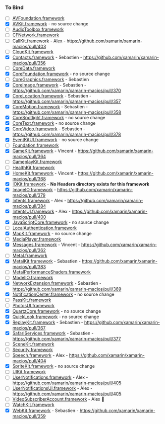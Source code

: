 ### To Bind
- [ ] [AVFoundation.framework](https://github.com/xamarin/xamarin-macios/wiki/AVFoundation-iOS-Beta2)
- [X] [AVKit.framework](https://github.com/xamarin/xamarin-macios/wiki/AVKit-iOS-Beta2) - no source change
- [ ] [AudioToolbox.framework](https://github.com/xamarin/xamarin-macios/wiki/AudioToolbox-iOS-Beta2)
- [ ] [CFNetwork.framework](https://github.com/xamarin/xamarin-macios/wiki/CFNetwork-iOS-Beta2)
- [ ] [CallKit.framework](https://github.com/xamarin/xamarin-macios/wiki/CallKit-iOS-Beta2) - Alex - https://github.com/xamarin/xamarin-macios/pull/403
- [ ] [CloudKit.framework](https://github.com/xamarin/xamarin-macios/wiki/CloudKit-iOS-Beta2)
- [X] [Contacts.framework](https://github.com/xamarin/xamarin-macios/wiki/Contacts-iOS-Beta2) - Sebastien - https://github.com/xamarin/xamarin-macios/pull/356
- [ ] [CoreData.framework](https://github.com/xamarin/xamarin-macios/wiki/CoreData-iOS-Beta2)
- [X] [CoreFoundation.framework](https://github.com/xamarin/xamarin-macios/wiki/CoreFoundation-iOS-Beta2) - no source change
- [ ] [CoreGraphics.framework](https://github.com/xamarin/xamarin-macios/wiki/CoreGraphics-iOS-Beta2) - Sebastien
- [X] [CoreImage.framework](https://github.com/xamarin/xamarin-macios/wiki/CoreImage-iOS-Beta2) - Sebastien - https://github.com/xamarin/xamarin-macios/pull/370
- [X] [CoreLocation.framework](https://github.com/xamarin/xamarin-macios/wiki/CoreLocation-iOS-Beta2) - Sebastien - https://github.com/xamarin/xamarin-macios/pull/357
- [X] [CoreMotion.framework](https://github.com/xamarin/xamarin-macios/wiki/CoreMotion-iOS-Beta2) - Sebastien - https://github.com/xamarin/xamarin-macios/pull/358
- [X] [CoreSpotlight.framework](https://github.com/xamarin/xamarin-macios/wiki/CoreSpotlight-iOS-Beta2) - no source change
- [X] [CoreText.framework](https://github.com/xamarin/xamarin-macios/wiki/CoreText-iOS-Beta2) - no source change
- [X] [CoreVideo.framework](https://github.com/xamarin/xamarin-macios/wiki/CoreVideo-iOS-Beta2) - Sebastien - https://github.com/xamarin/xamarin-macios/pull/378
- [X] [EventKitUI.framework](https://github.com/xamarin/xamarin-macios/wiki/EventKitUI-iOS-Beta2) - no source change
- [ ] [Foundation.framework](https://github.com/xamarin/xamarin-macios/wiki/Foundation-iOS-Beta2)
- [X] [GameKit.framework](https://github.com/xamarin/xamarin-macios/wiki/GameKit-iOS-Beta2) - Vincent - https://github.com/xamarin/xamarin-macios/pull/364
- [ ] [GameplayKit.framework](https://github.com/xamarin/xamarin-macios/wiki/GameplayKit-iOS-Beta2)
- [ ] [HealthKit.framework](https://github.com/xamarin/xamarin-macios/wiki/HealthKit-iOS-Beta2)
- [X] [HomeKit.framework](https://github.com/xamarin/xamarin-macios/wiki/HomeKit-iOS-Beta2) - Vincent - https://github.com/xamarin/xamarin-macios/pull/368
- [X] [IOKit.framework](https://github.com/xamarin/xamarin-macios/wiki/IOKit-iOS-Beta2) - **No Headers directory exists for this framework**
- [X] [ImageIO.framework](https://github.com/xamarin/xamarin-macios/wiki/ImageIO-iOS-Beta2) - https://github.com/xamarin/xamarin-macios/pull/379
- [X] [Intents.framework](https://github.com/xamarin/xamarin-macios/wiki/Intents-iOS-Beta2) - Alex - https://github.com/xamarin/xamarin-macios/pull/384
- [X] [IntentsUI.framework](https://github.com/xamarin/xamarin-macios/wiki/IntentsUI-iOS-Beta2) - Alex - https://github.com/xamarin/xamarin-macios/pull/400
- [X] [JavaScriptCore.framework](https://github.com/xamarin/xamarin-macios/wiki/JavaScriptCore-iOS-Beta2) - no source change
- [ ] [LocalAuthentication.framework](https://github.com/xamarin/xamarin-macios/wiki/LocalAuthentication-iOS-Beta2)
- [X] [MapKit.framework](https://github.com/xamarin/xamarin-macios/wiki/MapKit-iOS-Beta2) - no source change
- [ ] [MediaPlayer.framework](https://github.com/xamarin/xamarin-macios/wiki/MediaPlayer-iOS-Beta2)
- [X] [Messages.framework](https://github.com/xamarin/xamarin-macios/wiki/Messages-iOS-Beta2) - Vincent - https://github.com/xamarin/xamarin-macios/pull/362
- [ ] [Metal.framework](https://github.com/xamarin/xamarin-macios/wiki/Metal-iOS-Beta2)
- [X] [MetalKit.framework](https://github.com/xamarin/xamarin-macios/wiki/MetalKit-iOS-Beta2) - Sebastien - https://github.com/xamarin/xamarin-macios/pull/383
- [ ] [MetalPerformanceShaders.framework](https://github.com/xamarin/xamarin-macios/wiki/MetalPerformanceShaders-iOS-Beta2)
- [ ] [ModelIO.framework](https://github.com/xamarin/xamarin-macios/wiki/ModelIO-iOS-Beta2)
- [X] [NetworkExtension.framework](https://github.com/xamarin/xamarin-macios/wiki/NetworkExtension-iOS-Beta2) - Sebastien - https://github.com/xamarin/xamarin-macios/pull/369
- [X] [NotificationCenter.framework](https://github.com/xamarin/xamarin-macios/wiki/NotificationCenter-iOS-Beta2) - no source change
- [ ] [PassKit.framework](https://github.com/xamarin/xamarin-macios/wiki/PassKit-iOS-Beta2)
- [ ] [PhotosUI.framework](https://github.com/xamarin/xamarin-macios/wiki/PhotosUI-iOS-Beta2)
- [X] [QuartzCore.framework](https://github.com/xamarin/xamarin-macios/wiki/QuartzCore-iOS-Beta2) - no source change
- [X] [QuickLook.framework](https://github.com/xamarin/xamarin-macios/wiki/QuickLook-iOS-Beta2) - no source change
- [X] [ReplayKit.framework](https://github.com/xamarin/xamarin-macios/wiki/ReplayKit-iOS-Beta2) - Sebastien - https://github.com/xamarin/xamarin-macios/pull/367
- [X] [SafariServices.framework](https://github.com/xamarin/xamarin-macios/wiki/SafariServices-iOS-Beta2) - Sebastien - https://github.com/xamarin/xamarin-macios/pull/377
- [ ] [SceneKit.framework](https://github.com/xamarin/xamarin-macios/wiki/SceneKit-iOS-Beta2)
- [ ] [Security.framework](https://github.com/xamarin/xamarin-macios/wiki/Security-iOS-Beta2)
- [ ] [Speech.framework](https://github.com/xamarin/xamarin-macios/wiki/Speech-iOS-Beta2) - Alex - https://github.com/xamarin/xamarin-macios/pull/404
- [X] [SpriteKit.framework](https://github.com/xamarin/xamarin-macios/wiki/SpriteKit-iOS-Beta2) - no source change
- [ ] [UIKit.framework](https://github.com/xamarin/xamarin-macios/wiki/UIKit-iOS-Beta2)
- [ ] [UserNotifications.framework](https://github.com/xamarin/xamarin-macios/wiki/UserNotifications-iOS-Beta2) - Alex - https://github.com/xamarin/xamarin-macios/pull/405
- [ ] [UserNotificationsUI.framework](https://github.com/xamarin/xamarin-macios/wiki/UserNotificationsUI-iOS-Beta2) - Alex - https://github.com/xamarin/xamarin-macios/pull/405
- [ ] [VideoSubscriberAccount.framework](https://github.com/xamarin/xamarin-macios/wiki/VideoSubscriberAccount-iOS-Beta2) - Alex 🔨
- [ ] [WatchKit.framework](https://github.com/xamarin/xamarin-macios/wiki/WatchKit-iOS-Beta2)
- [X] [WebKit.framework](https://github.com/xamarin/xamarin-macios/wiki/WebKit-iOS-Beta2) - Sebastien - https://github.com/xamarin/xamarin-macios/pull/359